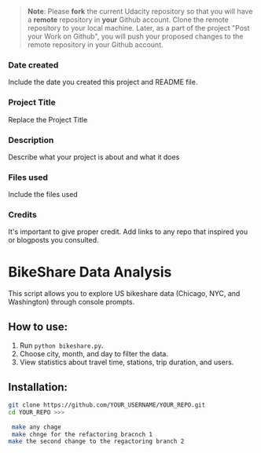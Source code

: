 >**Note**: Please **fork** the current Udacity repository so that you will have a **remote** repository in **your** Github account. Clone the remote repository to your local machine. Later, as a part of the project "Post your Work on Github", you will push your proposed changes to the remote repository in your Github account.

### Date created
Include the date you created this project and README file.

### Project Title
Replace the Project Title

### Description
Describe what your project is about and what it does

### Files used
Include the files used

### Credits
It's important to give proper credit. Add links to any repo that inspired you or blogposts you consulted.

# BikeShare Data Analysis

This script allows you to explore US bikeshare data (Chicago, NYC, and Washington) through console prompts.

## How to use:

1. Run `python bikeshare.py`.
2. Choose city, month, and day to filter the data.
3. View statistics about travel time, stations, trip duration, and users.

## Installation:

```bash
git clone https://github.com/YOUR_USERNAME/YOUR_REPO.git
cd YOUR_REPO >>>
 
 make any chage
 make chnge for the refactoring bracnch 1
make the second change to the regactoring branch 2